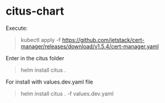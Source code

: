 # citus-chart
Execute:

> kubectl apply -f https://github.com/jetstack/cert-manager/releases/download/v1.5.4/cert-manager.yaml

Enter in the citus folder
> helm install citus .

For install with values.dev.yaml file
> helm install citus . -f values.dev.yaml